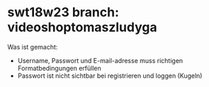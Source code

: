 # swt18w23 branch: videoshoptomaszludyga
Was ist gemacht:
- Username, Passwort und E-mail-adresse muss richtigen Formatbedingungen erfüllen
- Passwort ist nicht sichtbar bei registrieren und loggen (Kugeln)
